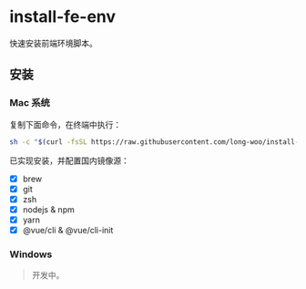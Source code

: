 # install-fe-env

快速安装前端环境脚本。

## 安装

### Mac 系统

复制下面命令，在终端中执行：

```sh
sh -c "$(curl -fsSL https://raw.githubusercontent.com/long-woo/install-fe-env/main/install-fe-env.sh)"
```

已实现安装，并配置国内镜像源：

- [x] brew
- [x] git
- [x] zsh
- [x] nodejs & npm
- [x] yarn
- [x] @vue/cli & @vue/cli-init

### Windows

> 开发中。
